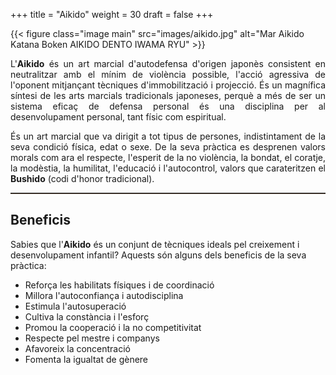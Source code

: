 +++
title = "Aikido"
weight = 30
draft = false
+++

{{< figure class="image main" src="images/aikido.jpg" alt="Mar Aikido Katana Boken AIKIDO DENTO IWAMA RYU" >}}
<div style="text-align: justify">
  L'<strong>Aikido</strong> és un art marcial d'autodefensa d'origen japonès consistent en neutralitzar amb el mínim de violència possible, l'acció agressiva de l'oponent mitjançant tècniques d'immobilització i projecció. És un magnífica síntesi de les arts marcials tradicionals japoneses, perquè a més de ser un sistema eficaç de defensa personal és una disciplina per al desenvolupament personal, tant físic com espiritual.

  És un art marcial que va dirigit a tot tipus de persones, indistintament de la seva condició física, edat o sexe. De la seva pràctica es desprenen valors morals com ara el respecte, l'esperit de la no violència, la bondat, el coratje, la modèstia, la humilitat, l'educació i l'autocontrol, valors que carateritzen el <strong>Bushido</strong> (codi d'honor tradicional).
</div>

<hr style="border-bottom: solid 1px #514234;">

## Beneficis
  Sabies que l'<strong>Aikido</strong> és un conjunt de tècniques ideals pel creixement i desenvolupament infantil? Aquests són alguns dels beneficis de la seva pràctica:


- Reforça les habilitats físiques i de coordinació
- Millora l'autoconfiança i autodisciplina
- Estimula l'autosuperació
- Cultiva la constància i l'esforç
- Promou la cooperació i la no competitivitat
- Respecte pel mestre i companys
- Afavoreix la concentració
- Fomenta la igualtat de gènere
